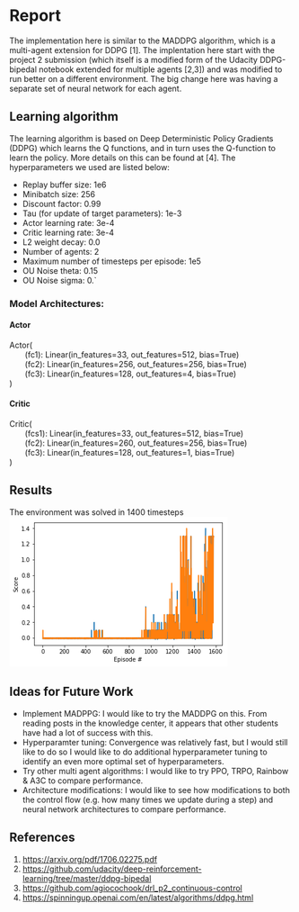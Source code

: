 # Report

The implementation here is similar to the MADDPG algorithm, which is a multi-agent extension for DDPG [1]. The implentation here start with the project 2 submission (which itself is a modified form of the Udacity DDPG-bipedal notebook extended for multiple agents [2,3]) and was modified to run better on a different environment. The big change here was having a separate set of neural network for each agent.


## Learning algorithm

The learning algorithm is based on Deep Deterministic Policy Gradients (DDPG) which learns the Q functions, and in turn uses the Q-function to learn the policy. More details on this can be found at [4]. The hyperparameters we used are listed below:

* Replay buffer size: 1e6
* Minibatch size: 256   
* Discount factor: 0.99            
* Tau (for update of target parameters): 1e-3             
* Actor learning rate: 3e-4        
* Critic learning rate: 3e-4       
* L2 weight decay: 0.0   
* Number of agents: 2
* Maximum number of timesteps per episode: 1e5
* OU Noise theta: 0.15
* OU Noise sigma: 0.`


### Model Architectures:

#### Actor 

Actor(\
&nbsp;&nbsp;&nbsp;&nbsp;&nbsp;&nbsp;  (fc1): Linear(in_features=33, out_features=512, bias=True)\
&nbsp;&nbsp;&nbsp;&nbsp;&nbsp;&nbsp;  (fc2): Linear(in_features=256, out_features=256, bias=True)\
&nbsp;&nbsp;&nbsp;&nbsp;&nbsp;&nbsp;  (fc3): Linear(in_features=128, out_features=4, bias=True)\
)

#### Critic

Critic(\
&nbsp;&nbsp;&nbsp;&nbsp;&nbsp;&nbsp;  (fcs1): Linear(in_features=33, out_features=512, bias=True)\
&nbsp;&nbsp;&nbsp;&nbsp;&nbsp;&nbsp;  (fc2): Linear(in_features=260, out_features=256, bias=True)\
&nbsp;&nbsp;&nbsp;&nbsp;&nbsp;&nbsp;  (fc3): Linear(in_features=128, out_features=1, bias=True)\
)


## Results

The environment was solved in 1400 timesteps
![result](plot.png "Result plot")


## Ideas for Future Work

* Implement MADPPG: I would like to try the MADDPG on this. From reading posts in the knowledge center, it appears that other students have had a lot of success with this.
* Hyperparamter tuning: Convergence was relatively fast, but I would still like to do  so I would like to do additional hyperparameter tuning to identify an even more optimal set of hyperparameters.
* Try other multi agent algorithms: I would like to try PPO, TRPO, Rainbow & A3C to compare performance.
* Architecture modifications: I would like to see how modifications to both the control flow (e.g. how many times we update during a step) and neural network architectures to compare performance.

## References
1. https://arxiv.org/pdf/1706.02275.pdf
2. https://github.com/udacity/deep-reinforcement-learning/tree/master/ddpg-bipedal
3. https://github.com/agiocochook/drl_p2_continuous-control
4. https://spinningup.openai.com/en/latest/algorithms/ddpg.html
